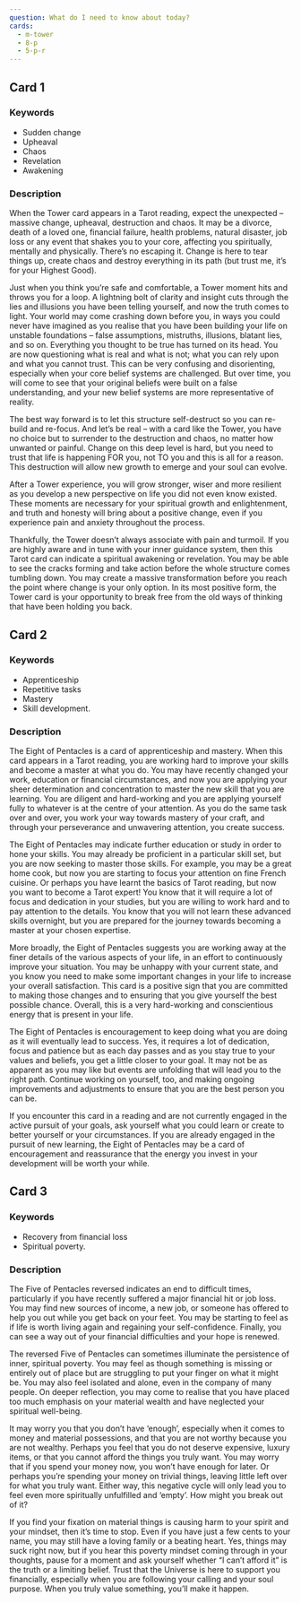 ```yaml
---
question: What do I need to know about today?
cards:
  - m-tower
  - 8-p
  - 5-p-r
---
```


## Card 1
### Keywords
- Sudden change
- Upheaval
- Chaos
- Revelation
- Awakening

### Description
When the Tower card appears in a Tarot reading, expect the unexpected – massive change, upheaval, destruction and chaos. It may be a divorce, death of a loved one, financial failure, health problems, natural disaster, job loss or any event that shakes you to your core, affecting you spiritually, mentally and physically. There’s no escaping it. Change is here to tear things up, create chaos and destroy everything in its path (but trust me, it’s for your Highest Good).

Just when you think you’re safe and comfortable, a Tower moment hits and throws you for a loop. A lightning bolt of clarity and insight cuts through the lies and illusions you have been telling yourself, and now the truth comes to light. Your world may come crashing down before you, in ways you could never have imagined as you realise that you have been building your life on unstable foundations – false assumptions, mistruths, illusions, blatant lies, and so on. Everything you thought to be true has turned on its head. You are now questioning what is real and what is not; what you can rely upon and what you cannot trust. This can be very confusing and disorienting, especially when your core belief systems are challenged. But over time, you will come to see that your original beliefs were built on a false understanding, and your new belief systems are more representative of reality.

The best way forward is to let this structure self-destruct so you can re-build and re-focus. And let’s be real – with a card like the Tower, you have no choice but to surrender to the destruction and chaos, no matter how unwanted or painful. Change on this deep level is hard, but you need to trust that life is happening FOR you, not TO you and this is all for a reason. This destruction will allow new growth to emerge and your soul can evolve.

After a Tower experience, you will grow stronger, wiser and more resilient as you develop a new perspective on life you did not even know existed. These moments are necessary for your spiritual growth and enlightenment, and truth and honesty will bring about a positive change, even if you experience pain and anxiety throughout the process.

Thankfully, the Tower doesn’t always associate with pain and turmoil. If you are highly aware and in tune with your inner guidance system, then this Tarot card can indicate a spiritual awakening or revelation. You may be able to see the cracks forming and take action before the whole structure comes tumbling down. You may create a massive transformation before you reach the point where change is your only option. In its most positive form, the Tower card is your opportunity to break free from the old ways of thinking that have been holding you back.


## Card 2
### Keywords
- Apprenticeship
- Repetitive tasks
- Mastery
- Skill development.

### Description
The Eight of Pentacles is a card of apprenticeship and mastery. When this card appears in a Tarot reading, you are working hard to improve your skills and become a master at what you do. You may have recently changed your work, education or financial circumstances, and now you are applying your sheer determination and concentration to master the new skill that you are learning. You are diligent and hard-working and you are applying yourself fully to whatever is at the centre of your attention. As you do the same task over and over, you work your way towards mastery of your craft, and through your perseverance and unwavering attention, you create success.

The Eight of Pentacles may indicate further education or study in order to hone your skills. You may already be proficient in a particular skill set, but you are now seeking to master those skills. For example, you may be a great home cook, but now you are starting to focus your attention on fine French cuisine. Or perhaps you have learnt the basics of Tarot reading, but now you want to become a Tarot expert! You know that it will require a lot of focus and dedication in your studies, but you are willing to work hard and to pay attention to the details. You know that you will not learn these advanced skills overnight, but you are prepared for the journey towards becoming a master at your chosen expertise.

More broadly, the Eight of Pentacles suggests you are working away at the finer details of the various aspects of your life, in an effort to continuously improve your situation. You may be unhappy with your current state, and you know you need to make some important changes in your life to increase your overall satisfaction. This card is a positive sign that you are committed to making those changes and to ensuring that you give yourself the best possible chance. Overall, this is a very hard-working and conscientious energy that is present in your life.

The Eight of Pentacles is encouragement to keep doing what you are doing as it will eventually lead to success. Yes, it requires a lot of dedication, focus and patience but as each day passes and as you stay true to your values and beliefs, you get a little closer to your goal. It may not be as apparent as you may like but events are unfolding that will lead you to the right path. Continue working on yourself, too, and making ongoing improvements and adjustments to ensure that you are the best person you can be.

If you encounter this card in a reading and are not currently engaged in the active pursuit of your goals, ask yourself what you could learn or create to better yourself or your circumstances. If you are already engaged in the pursuit of new learning, the Eight of Pentacles may be a card of encouragement and reassurance that the energy you invest in your development will be worth your while.


## Card 3
### Keywords
- Recovery from financial loss
- Spiritual poverty.

### Description
The Five of Pentacles reversed indicates an end to difficult times, particularly if you have recently suffered a major financial hit or job loss. You may find new sources of income, a new job, or someone has offered to help you out while you get back on your feet. You may be starting to feel as if life is worth living again and regaining your self-confidence. Finally, you can see a way out of your financial difficulties and your hope is renewed.

The reversed Five of Pentacles can sometimes illuminate the persistence of inner, spiritual poverty. You may feel as though something is missing or entirely out of place but are struggling to put your finger on what it might be. You may also feel isolated and alone, even in the company of many people. On deeper reflection, you may come to realise that you have placed too much emphasis on your material wealth and have neglected your spiritual well-being.

It may worry you that you don’t have ‘enough’, especially when it comes to money and material possessions, and that you are not worthy because you are not wealthy. Perhaps you feel that you do not deserve expensive, luxury items, or that you cannot afford the things you truly want. You may worry that if you spend your money now, you won’t have enough for later. Or perhaps you’re spending your money on trivial things, leaving little left over for what you truly want. Either way, this negative cycle will only lead you to feel even more spiritually unfulfilled and ‘empty’. How might you break out of it?

If you find your fixation on material things is causing harm to your spirit and your mindset, then it’s time to stop. Even if you have just a few cents to your name, you may still have a loving family or a beating heart. Yes, things may suck right now, but if you hear this poverty mindset coming through in your thoughts, pause for a moment and ask yourself whether “I can’t afford it” is the truth or a limiting belief. Trust that the Universe is here to support you financially, especially when you are following your calling and your soul purpose. When you truly value something, you’ll make it happen.


